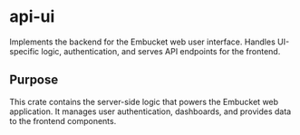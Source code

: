 # api-ui

Implements the backend for the Embucket web user interface. Handles UI-specific logic, authentication, and serves API endpoints for the frontend.

## Purpose

This crate contains the server-side logic that powers the Embucket web application. It manages user authentication, dashboards, and provides data to the frontend components.
